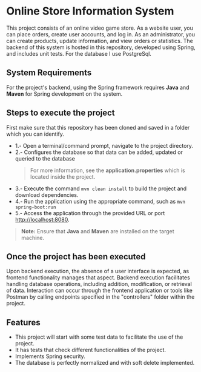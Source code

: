 # Online Store Information System
This project consists of an online video game store. As a website user, you can place orders, create user accounts, and log in. As an administrator, you can create products, update information, and view orders or statistics. The backend of this system is hosted in this repository, developed using Spring, and includes unit tests. For the database I use PostgreSql.

## System Requirements

For the project's backend, using the Spring framework requires **Java** and **Maven** for Spring development on the system.

## Steps to execute the project

First make sure that this repository has been cloned and saved in a folder which you can identify.
- 1.- Open a terminal/command prompt, navigate to the project directory.
- 2.- Configures the database so that data can be added, updated or queried to the database
	 > For more information, see the **application.properties** which is located inside the project.
- 3.- Execute the command `mvn clean install` to build the project and download dependencies.
- 4.- Run the application using the appropriate command, such as `mvn spring-boot:run`
- 5.- Access the application through the provided URL or port [http://localhost:8080](http://localhost:8080/).
> **Note:**  Ensure that **Java** and **Maven** are installed on the target machine.

## Once the project has been executed
Upon backend execution, the absence of a user interface is expected, as frontend functionality manages that aspect. Backend execution facilitates handling database operations, including addition, modification, or retrieval of data. Interaction can occur through the frontend application or tools like Postman by calling endpoints specified in the "controllers" folder within the project.

## Features

- This project will start with some test data to facilitate the use of the project. 
- It has tests that check different functionalities of the project.
- Implements Spring security.
- The database is perfectly normalized and with soft delete implemented.
